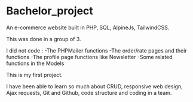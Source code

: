# Bachelor_project

An e-commerce website built in PHP, SQL, AlpineJs, TailwindCSS.

This was done in a group of 3. 

I did not code :
-The PHPMailer functions
-The order/rate pages and their functions
-The profile page functions like Newsletter
-Some related functions in the Models


This is my first project.

I have been able to learn so much about CRUD, responsive web design,
Ajax requests, Git and Github, code structure and coding in a team. 

